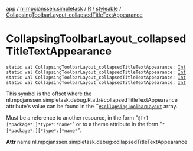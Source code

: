 [app](../../../index.md) / [nl.mpcjanssen.simpletask](../../index.md) / [R](../index.md) / [styleable](index.md) / [CollapsingToolbarLayout_collapsedTitleTextAppearance](.)

# CollapsingToolbarLayout_collapsedTitleTextAppearance

`static val CollapsingToolbarLayout_collapsedTitleTextAppearance: `[`Int`](https://kotlinlang.org/api/latest/jvm/stdlib/kotlin/-int/index.html)
`static val CollapsingToolbarLayout_collapsedTitleTextAppearance: `[`Int`](https://kotlinlang.org/api/latest/jvm/stdlib/kotlin/-int/index.html)
`static val CollapsingToolbarLayout_collapsedTitleTextAppearance: `[`Int`](https://kotlinlang.org/api/latest/jvm/stdlib/kotlin/-int/index.html)
`static val CollapsingToolbarLayout_collapsedTitleTextAppearance: `[`Int`](https://kotlinlang.org/api/latest/jvm/stdlib/kotlin/-int/index.html)

This symbol is the offset where the nl.mpcjanssen.simpletask.debug.R.attr#collapsedTitleTextAppearance attribute's value can be found in the ``[`#CollapsingToolbarLayout`](-collapsing-toolbar-layout.md) array.

Must be a reference to another resource, in the form "`@[+][*package*:]*type*:*name*`" or to a theme attribute in the form "`?[*package*:][*type*:]*name*`".

**Attr**
name nl.mpcjanssen.simpletask.debug:collapsedTitleTextAppearance

